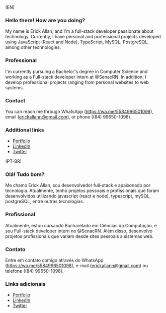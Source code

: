 (EN)
### Hello there! How are you doing?

My name is Erick Allan, and I'm a full-stack developer passionate about technology. Currently, I have personal and professional projects developed using JavaScript (React and Node), TypeScript, MySQL, PostgreSQL, among other technologies.

### Professional

I'm currently pursuing a Bachelor's degree in Computer Science and working as a Full-stack developer intern at @SenacRN. In addition, I develop professional projects ranging from personal websites to web systems.

### Contact

You can reach me through WhatsApp (https://wa.me/5584996501098), email (erickallann@gmail.com), or phone ((84) 99650-1098).

### Additional links

- [Portfolio](https://eawebdev.com)
- [LinkedIn](https://www.linkedin.com/in/erickallansilva/)
- [Twitter](https://twitter.com/erickallandev)



(PT-BR)
### Olá! Tudo bom?

Me chamo Erick Allan, sou desenvolvedor full-stack e apaixonado por tecnologia. Atualmente, tenho projetos pessoais e profissionais que foram desenvolvidos utilizando javascript (react e node), typescript, mySQL, postgreSQL, entre outras tecnologias.

### Profissional

Atualmente, estou cursando Bacharelado em Ciências da Computação, e sou Full-stack developer intern no @SenacRN. Além disso, desenvolvo projetos profissionais que variam desde sites pessoais a sistemas web.

### Contato

Entre em contato comigo através do WhatsApp (https://wa.me/5584996501098), e-mail (erickallann@gmail.com) ou telefone ((84) 99650-1098).

### Links adicionais

- [Portfolio](https://eawebdev.com)
- [LinkedIn](https://www.linkedin.com/in/erickallansilva/)
- [Twitter](https://twitter.com/erickallandev)
